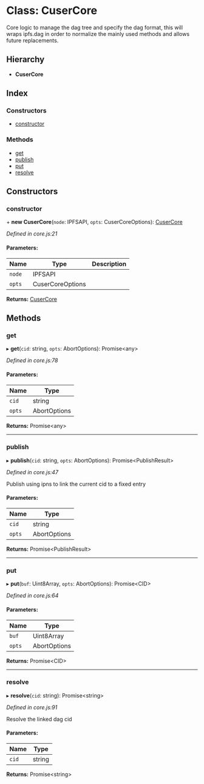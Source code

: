 # Class: CuserCore

Core logic to manage the dag tree and specify the dag format, this will wraps
ipfs.dag in order to normalize the mainly used methods and allows future replacements.

## Hierarchy

* **CuserCore**

## Index

### Constructors

* [constructor](cusercore.md#constructor)

### Methods

* [get](cusercore.md#get)
* [publish](cusercore.md#publish)
* [put](cusercore.md#put)
* [resolve](cusercore.md#resolve)

## Constructors

### constructor

\+ **new CuserCore**(`node`: IPFSAPI, `opts`: CuserCoreOptions): [CuserCore](cusercore.md)

*Defined in core.js:21*

#### Parameters:

Name | Type | Description |
------ | ------ | ------ |
`node` | IPFSAPI |  |
`opts` | CuserCoreOptions |   |

**Returns:** [CuserCore](cusercore.md)

## Methods

### get

▸ **get**(`cid`: string, `opts`: AbortOptions): Promise\<any>

*Defined in core.js:78*

#### Parameters:

Name | Type |
------ | ------ |
`cid` | string |
`opts` | AbortOptions |

**Returns:** Promise\<any>

___

### publish

▸ **publish**(`cid`: string, `opts`: AbortOptions): Promise\<PublishResult>

*Defined in core.js:47*

Publish using ipns to link the current cid to a fixed entry

#### Parameters:

Name | Type |
------ | ------ |
`cid` | string |
`opts` | AbortOptions |

**Returns:** Promise\<PublishResult>

___

### put

▸ **put**(`buf`: Uint8Array, `opts`: AbortOptions): Promise\<CID>

*Defined in core.js:64*

#### Parameters:

Name | Type |
------ | ------ |
`buf` | Uint8Array |
`opts` | AbortOptions |

**Returns:** Promise\<CID>

___

### resolve

▸ **resolve**(`cid`: string): Promise\<string>

*Defined in core.js:91*

Resolve the linked dag cid

#### Parameters:

Name | Type |
------ | ------ |
`cid` | string |

**Returns:** Promise\<string>
